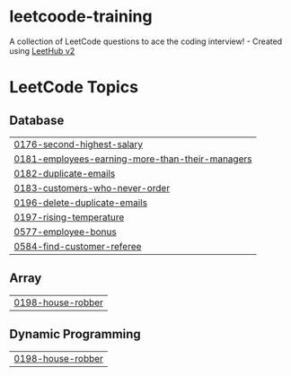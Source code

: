 # leetcoode-training
A collection of LeetCode questions to ace the coding interview! - Created using [LeetHub v2](https://github.com/arunbhardwaj/LeetHub-2.0)

<!---LeetCode Topics Start-->
# LeetCode Topics
## Database
|  |
| ------- |
| [0176-second-highest-salary](https://github.com/qbk955/leetcoode-training/tree/master/0176-second-highest-salary) |
| [0181-employees-earning-more-than-their-managers](https://github.com/qbk955/leetcoode-training/tree/master/0181-employees-earning-more-than-their-managers) |
| [0182-duplicate-emails](https://github.com/qbk955/leetcoode-training/tree/master/0182-duplicate-emails) |
| [0183-customers-who-never-order](https://github.com/qbk955/leetcoode-training/tree/master/0183-customers-who-never-order) |
| [0196-delete-duplicate-emails](https://github.com/qbk955/leetcoode-training/tree/master/0196-delete-duplicate-emails) |
| [0197-rising-temperature](https://github.com/qbk955/leetcoode-training/tree/master/0197-rising-temperature) |
| [0577-employee-bonus](https://github.com/qbk955/leetcoode-training/tree/master/0577-employee-bonus) |
| [0584-find-customer-referee](https://github.com/qbk955/leetcoode-training/tree/master/0584-find-customer-referee) |
## Array
|  |
| ------- |
| [0198-house-robber](https://github.com/qbk955/leetcoode-training/tree/master/0198-house-robber) |
## Dynamic Programming
|  |
| ------- |
| [0198-house-robber](https://github.com/qbk955/leetcoode-training/tree/master/0198-house-robber) |
<!---LeetCode Topics End-->